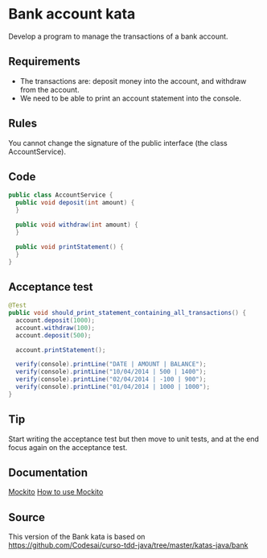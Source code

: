 # Bank account kata

Develop a program to manage the transactions of a bank account.

## Requirements
- The transactions are: deposit money into the account, and withdraw from the account. 
- We need to be able to print an account statement into the console.

## Rules
You cannot change the signature of the public interface (the class AccountService).

## Code

```java
public class AccountService {
  public void deposit(int amount) {
  }

  public void withdraw(int amount) {
  }

  public void printStatement() {
  }
}
```

## Acceptance test

```java
@Test
public void should_print_statement_containing_all_transactions() {
  account.deposit(1000);
  account.withdraw(100);
  account.deposit(500);

  account.printStatement();

  verify(console).printLine("DATE | AMOUNT | BALANCE");
  verify(console).printLine("10/04/2014 | 500 | 1400");
  verify(console).printLine("02/04/2014 | -100 | 900");
  verify(console).printLine("01/04/2014 | 1000 | 1000");
}
```

## Tip
Start writing the acceptance test but then move to unit tests, and at the end focus again on the acceptance test.

## Documentation
[Mockito](http://mockito.org)
[How to use Mockito](http://site.mockito.org/#now-you-can-verify-interactions)

## Source
This version of the Bank kata is based on https://github.com/Codesai/curso-tdd-java/tree/master/katas-java/bank